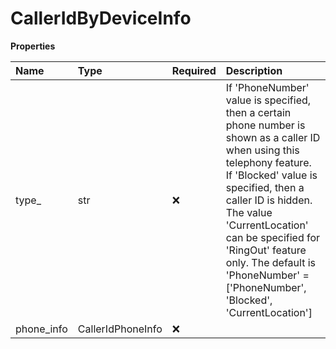 # CallerIdByDeviceInfo

**Properties**

| Name       | Type              | Required | Description                                                                                                                                                                                                                                                                                                                                    |
| :--------- | :---------------- | :------- | :--------------------------------------------------------------------------------------------------------------------------------------------------------------------------------------------------------------------------------------------------------------------------------------------------------------------------------------------- |
| type\_     | str               | ❌       | If 'PhoneNumber' value is specified, then a certain phone number is shown as a caller ID when using this telephony feature. If 'Blocked' value is specified, then a caller ID is hidden. The value 'CurrentLocation' can be specified for 'RingOut' feature only. The default is 'PhoneNumber' = ['PhoneNumber', 'Blocked', 'CurrentLocation'] |
| phone_info | CallerIdPhoneInfo | ❌       |                                                                                                                                                                                                                                                                                                                                                |

<!-- This file was generated by liblab | https://liblab.com/ -->
